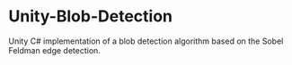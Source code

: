 # Unity-Blob-Detection
Unity C# implementation of a blob detection algorithm based on the Sobel Feldman edge detection.
